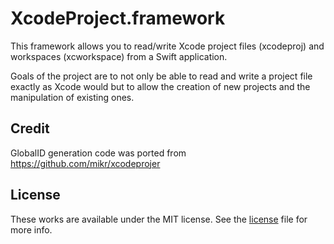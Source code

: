 # XcodeProject.framework
This framework allows you to read/write Xcode project files (xcodeproj) and workspaces (xcworkspace) from a Swift application.

Goals of the project are to not only be able to read and write a project file exactly as Xcode would but to allow the creation of new projects and the manipulation of existing ones.

## Credit
GlobalID generation code was ported from https://github.com/mikr/xcodeprojer

## License
These works are available under the MIT license. See the [license](LICENSE) file
for more info.
